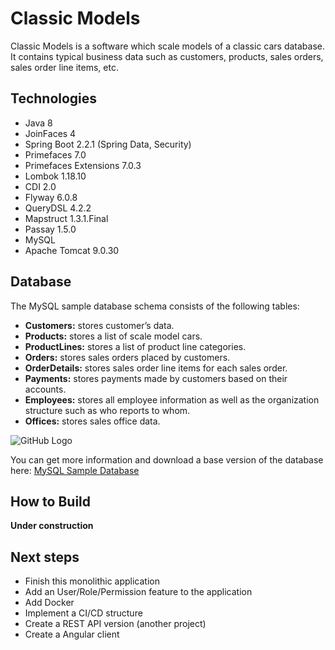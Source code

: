 # Classic Models

Classic Models is a software which scale models of a classic cars database. It contains typical business data such as customers, products, sales orders, sales order line items, etc.

## Technologies

* Java 8
* JoinFaces 4
* Spring Boot 2.2.1 (Spring Data, Security)
* Primefaces 7.0
* Primefaces Extensions 7.0.3
* Lombok 1.18.10
* CDI 2.0
* Flyway 6.0.8
* QueryDSL 4.2.2
* Mapstruct 1.3.1.Final
* Passay 1.5.0
* MySQL
* Apache Tomcat 9.0.30

## Database

The MySQL sample database schema consists of the following tables:

* **Customers:** stores customer’s data.
* **Products:** stores a list of scale model cars.
* **ProductLines:** stores a list of product line categories.
* **Orders:** stores sales orders placed by customers.
* **OrderDetails:** stores sales order line items for each sales order.
* **Payments:** stores payments made by customers based on their accounts.
* **Employees:** stores all employee information as well as the organization structure such as who reports to whom.
* **Offices:** stores sales office data.

![GitHub Logo](https://www.mysqltutorial.org/wp-content/uploads/2009/12/MySQL-Sample-Database-Schema.png)

You can get more information and download a base version of the database here: [MySQL Sample Database](https://www.mysqltutorial.org/mysql-sample-database.aspx)

## How to Build
**Under construction**

## Next steps

* Finish this monolithic application
* Add an User/Role/Permission feature to the application
* Add Docker
* Implement a CI/CD structure
* Create a REST API version (another project)
* Create a Angular client
